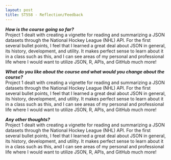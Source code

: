 ```yaml
---
layout: post
title: ST558 - Reflection/Feedback
---
```


<i><b>How is the course going so far?</b></i>    
Project 1 dealt with creating a vignette for reading and summarizing a JSON datasets through the National Hockey League (NHL) API.  For the first several bullet points, I feel that I learned a great deal about JSON in general, its history, development, and utility.  It makes perfect sense to learn about it in a class such as this, and I can see areas of my personal and professional life where I would want to utilize JSON, R, APIs, and GitHub much more!


<i><b>What do you like about the course and what would you change about the course?</b></i>    
Project 1 dealt with creating a vignette for reading and summarizing a JSON datasets through the National Hockey League (NHL) API.  For the first several bullet points, I feel that I learned a great deal about JSON in general, its history, development, and utility.  It makes perfect sense to learn about it in a class such as this, and I can see areas of my personal and professional life where I would want to utilize JSON, R, APIs, and GitHub much more!



<i><b>Any other thoughts?</b></i>    
Project 1 dealt with creating a vignette for reading and summarizing a JSON datasets through the National Hockey League (NHL) API.  For the first several bullet points, I feel that I learned a great deal about JSON in general, its history, development, and utility.  It makes perfect sense to learn about it in a class such as this, and I can see areas of my personal and professional life where I would want to utilize JSON, R, APIs, and GitHub much more!
